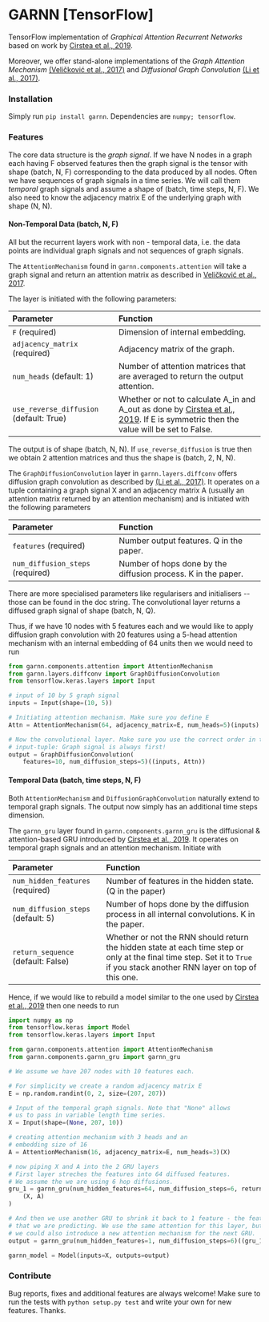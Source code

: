 # GARNN [TensorFlow]
TensorFlow implementation of _Graphical Attention Recurrent Networks_ based on work by [Cirstea et al., 2019](https://milets19.github.io/papers/milets19_paper_8.pdf).

Moreover, we offer stand-alone implementations of the _Graph Attention Mechanism_ [(Veličković et al., 2017)](https://arxiv.org/abs/1710.10903) and _Diffusional Graph Convolution_ [(Li et al., 2017)](https://arxiv.org/pdf/1707.01926.pdf).

### Installation
Simply run `pip install garnn`. Dependencies are `numpy; tensorflow`.

### Features

The core data structure is the _graph signal_. If we have N nodes in a graph each having F observed features then the graph signal is the tensor with shape (batch, N, F) corresponding to the data produced by all nodes. Often we have sequences of graph signals in a time series. We will call them _temporal_ graph signals and assume a shape of (batch, time steps, N, F). We also need to know the adjacency matrix E of the underlying graph with shape (N, N).

#### Non-Temporal Data (batch, N, F)
All but the recurrent layers work with non - temporal data, i.e. the data points are individual graph signals and not sequences of graph signals.

The `AttentionMechanism` found in `garnn.components.attention` will take a graph signal and return an attention matrix as described in [Veličković et al., 2017](https://arxiv.org/abs/1710.10903).

The layer is initiated with the following parameters:

| Parameter | Function |
|:------------- | :--------|
|`F` (required) | Dimension of internal embedding.|
|`adjacency_matrix` (required) | Adjacency matrix of the graph.|
|`num_heads` (default: 1) | Number of attention matrices that are averaged to return the output attention.|
|`use_reverse_diffusion` (default: True) | Whether or not to calculate A_in and A_out as done by [Cirstea et al., 2019](https://milets19.github.io/papers/milets19_paper_8.pdf). If E is symmetric then the value will be set to False.|

The output is of shape (batch, N, N). If `use_reverse_diffusion` is true then we obtain 2 attention matrices and thus the shape is (batch, 2, N, N).

The `GraphDiffusionConvolution` layer in `garnn.layers.diffconv` offers diffusion graph convolution as described by [(Li et al., 2017)](https://arxiv.org/pdf/1707.01926.pdf). It operates on a tuple containing a graph signal X and an adjacency matrix A (usually an attention matrix returned by an attention mechanism) and is initiated with the following parameters

| Parameter | Function |
|:------------- | :--------|
|`features` (required) | Number output features. Q in the paper.|
|`num_diffusion_steps` (required) | Number of hops done by the diffusion process. K in the paper. |

There are more specialised parameters like regularisers and initialisers -- those can be found in the doc string. The convolutional layer returns a diffused graph signal of shape (batch, N, Q).

Thus, if we have 10 nodes with 5 features each and we would like to apply diffusion graph convolution with 20 features using a 5-head attention mechanism with an internal embedding of 64 units then we would need to run

```python
from garnn.components.attention import AttentionMechanism
from garnn.layers.diffconv import GraphDiffusionConvolution
from tensorflow.keras.layers import Input

# input of 10 by 5 graph signal
inputs = Input(shape=(10, 5))

# Initiating attention mechanism. Make sure you define E
Attn = AttentionMechanism(64, adjacency_matrix=E, num_heads=5)(inputs)

# Now the convolutional layer. Make sure you use the correct order in the
# input-tuple: Graph signal is always first!
output = GraphDiffusionConvolution(
    features=10, num_diffusion_steps=5)((inputs, Attn))
```


#### Temporal Data (batch, time steps, N, F)

Both `AttentionMechanism` and `DiffusionGraphConvolution` naturally extend to temporal graph signals. The output now simply has an additional time steps dimension.

The `garnn_gru` layer found in `garnn.components.garnn_gru` is the diffusional & attention-based GRU introduced by [Cirstea et al., 2019](https://milets19.github.io/papers/milets19_paper_8.pdf). It operates on temporal graph signals and an attention mechanism. Initiate with

| Parameter | Function |
|:------------- | :--------|
|`num_hidden_features` (required) | Number of features in the hidden state. (Q in the paper)|
|`num_diffusion_steps` (default: 5) | Number of hops done by the diffusion process in all internal convolutions. K in the paper.|
|`return_sequence` (default: False) | Whether or not the RNN should return the hidden state at each time step or only at the final time step. Set it to `True` if you stack another RNN layer on top of this one.|

Hence, if we would like to rebuild a model similar to the one used by [Cirstea et al., 2019](https://milets19.github.io/papers/milets19_paper_8.pdf) then one needs to run

```python
import numpy as np
from tensorflow.keras import Model
from tensorflow.keras.layers import Input

from garnn.components.attention import AttentionMechanism
from garnn.components.garnn_gru import garnn_gru

# We assume we have 207 nodes with 10 features each.

# For simplicity we create a random adjacency matrix E
E = np.random.randint(0, 2, size=(207, 207))

# Input of the temporal graph signals. Note that "None" allows
# us to pass in variable length time series.
X = Input(shape=(None, 207, 10))

# creating attention mechanism with 3 heads and an
# embedding size of 16
A = AttentionMechanism(16, adjacency_matrix=E, num_heads=3)(X)

# now piping X and A into the 2 GRU layers
# First layer streches the features into 64 diffused features.
# We assume the we are using 6 hop diffusions.
gru_1 = garnn_gru(num_hidden_features=64, num_diffusion_steps=6, return_sequences=True)(
    (X, A)
)

# And then we use another GRU to shrink it back to 1 feature - the feature
# that we are predicting. We use the same attention for this layer, but note that
# we could also introduce a new attention mechanism for the next GRU.
output = garnn_gru(num_hidden_features=1, num_diffusion_steps=6)((gru_1, A))

garnn_model = Model(inputs=X, outputs=output)
```

### Contribute
Bug reports, fixes and additional features are always welcome! Make sure to run the tests with `python setup.py test` and write your own for new features. Thanks.
